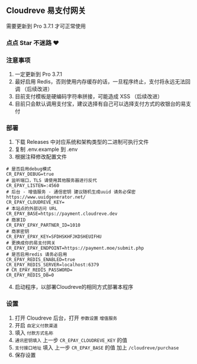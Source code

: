 ## Cloudreve 易支付网关
需要更新到 Pro 3.7.1 才可正常使用
### 点点 Star 不迷路 ❤
### 注意事项
1. 一定更新到 Pro 3.7.1
2. 最好启用 Redis，否则使用内存缓存的话，一旦程序终止，支付将永远无法回调 （后续改进）
3. 目前支付模板是硬编码字符串拼接，可能造成 XSS （后续改进）
4. 目前只会默认调用支付宝，建议选择有自己可以选择支付方式的收银台的易支付

### 部署
1. 下载 Releases 中对应系统和架构类型的二进制可执行文件
2. 复制 .env.example 到 .env
3. 根据注释修改配置文件
```
# 是否启用debug模式
CR_EPAY_DEBUG=true
# 监听端口，TLS 请使用其他服务器进行反代
CR_EPAY_LISTEN=:4560
# 后台 - 增值服务 - 通信密钥 建议随机生成uuid 请务必保密 https://www.uuidgenerator.net/
CR_EPAY_CLOUDREVE_KEY=
# 本站点的外部访问 URL
CR_EPAY_BASE=https://payment.cloudreve.dev
# 商家ID
CR_EPAY_EPAY_PARTNER_ID=1010
# 商家密钥
CR_EPAY_EPAY_KEY=SFDHSKHFJKDSHEUIFHU
# 更换成你的易支付网关
CR_EPAY_EPAY_ENDPOINT=https://payment.moe/submit.php
# 是否启用redis 请务必启用
CR_EPAY_REDIS_ENABLED=true
CR_EPAY_REDIS_SERVER=localhost:6379
# CR_EPAY_REDIS_PASSWORD=
CR_EPAY_REDIS_DB=0
```
4. 启动程序，以部署Cloudreve的相同方式部署本程序

### 设置
1. 打开 Cloudreve 后台，打开 `参数设置` `增值服务`
2. 开启 `自定义付款渠道`
3. 填入 `付款方式名称`
4. `通讯密钥填入` 上一步 `CR_EPAY_CLOUDREVE_KEY` 的值
5. `支付接口地址` 填入 上一步 `CR_EPAY_BASE` 的值 加上 `/cloudreve/purchase`
6. 保存设置
